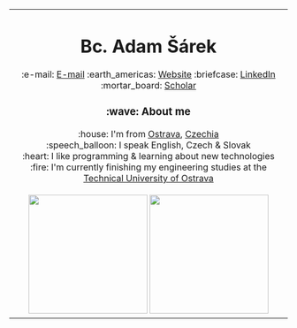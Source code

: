 <table>
	<tr>
		<td align="center">
			<h1>Bc. Adam Šárek</h1>
			:e-mail: <a href="mailto:email@adamsarek.eu" title="E-mail">E-mail</a>
			:earth_americas: <a href="https://adamsarek.eu" title="Website">Website</a>
			:briefcase: <a href="https://www.linkedin.com/in/adamsarek" title="LinkedIn">LinkedIn</a>
			:mortar_board: <a href="https://scholar.google.com/citations?user=lhp9xHgAAAAJ" title="Scholar">Scholar</a>
			<h3>:wave: About me</h3>
			<div>:house: I'm from <a href="https://www.openstreetmap.org/relation/437354" title="Ostrava">Ostrava</a>, <a href="https://www.openstreetmap.org/relation/51684" title="Czechia">Czechia</a></div>
			<div>:speech_balloon: I speak English, Czech & Slovak</div>
			<div>:heart: I like programming & learning about new technologies</div>
			<div>:fire: I'm currently finishing my engineering studies at the <a href="https://www.vsb.cz/en" title="Technical University of Ostrava">Technical University of Ostrava</a></div>
			<br>
			<picture>
				<source            srcset="https://github-readme-stats-adamsarek.vercel.app/api?username=adamsarek&include_all_commits=true&count_private=true&show_icons=true&hide_border=true&theme=dark"
					media="(prefers-color-scheme: dark)" height="215" />
				<source            srcset="https://github-readme-stats-adamsarek.vercel.app/api?username=adamsarek&include_all_commits=true&count_private=true&show_icons=true&hide_border=true"
					media="(prefers-color-scheme: light), (prefers-color-scheme: no-preference)" height="215" />
				<img                  src="https://github-readme-stats-adamsarek.vercel.app/api?username=adamsarek&include_all_commits=true&count_private=true&show_icons=true&hide_border=true" height="215" />
			</picture>
			<picture>
				<source srcset="https://github-readme-stats-adamsarek.vercel.app/api/top-langs/?username=adamsarek&layout=compact&langs_count=10&hide_border=true&theme=dark"
					media="(prefers-color-scheme: dark)" height="215" />
				<source srcset="https://github-readme-stats-adamsarek.vercel.app/api/top-langs/?username=adamsarek&layout=compact&langs_count=10&hide_border=true"
					media="(prefers-color-scheme: light), (prefers-color-scheme: no-preference)" height="215" />
				<img       src="https://github-readme-stats-adamsarek.vercel.app/api/top-langs/?username=adamsarek&layout=compact&langs_count=10&hide_border=true" height="215" />
			</picture>
		</td>
	</tr>
</table>